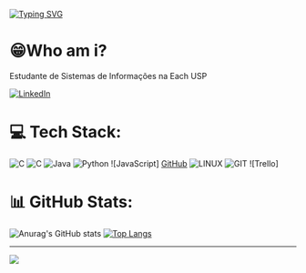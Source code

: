 [![Typing SVG](https://readme-typing-svg.herokuapp.com/?color=87CEFA&size=35&center=true&vCenter=true&width=1000&lines=Nice+to+meet+you,+my+name+is+Gabriela+Carvalho;Welcome+to+my+GitHub+Profile!:%29)](https://git.io/typing-svg)

# 😁Who am i?
Estudante de Sistemas de Informações na Each USP

[![LinkedIn](https://img.shields.io/badge/LinkedIn-000?style=for-the-badge&logo=linkedin&logoColor=0E76A8)](https://www.linkedin.com/in/gabriela-carvalho-vitorino/) 


# 💻 Tech Stack:
![C](https://img.shields.io/badge/c-%2300599C.svg?style=for-the-badge&logo=c&logoColor=white) ![C](https://img.shields.io/badge/dart-%230175C2.svg?style=for-the-badge&logo=dart&logoColor=white) ![Java](https://img.shields.io/badge/Flutter-%2302569B.svg?style=for-the-badge&logo=Flutter&logoColor=white) ![Python](https://img.shields.io/badge/python-3670A0?style=for-the-badge&logo=python&logoColor=ffdd54) ![JavaScript]
[GitHub](https://img.shields.io/badge/GitHub-%23121011.svg?style=for-the-badge&logo=github&logoColor=white) ![LINUX](https://img.shields.io/badge/Linux-FCC624?style=for-the-badge&logo=linux&logoColor=black) ![GIT](https://img.shields.io/badge/Git-fc6d26?style=for-the-badge&logo=git&logoColor=white) ![Trello]

# 📊 GitHub Stats:
![Anurag's GitHub stats](https://github-readme-stats.vercel.app/api?username=gabiventurin&theme=moltack&show_icons=true)
[![Top Langs](https://github-readme-stats.vercel.app/api/top-langs/?username=gabiventurin&layout=compact&theme=moltack&show_icons=true)](https://github.com/gabiventurin/github-readme-stats)

---
[![](https://visitcount.itsvg.in/api?id=Benhurds12&icon=0&color=0)](https://visitcount.itsvg.in)

<!-- Proudly created with GPRM ( https://gprm.itsvg.in ) -->

<!--
**gabiventurin/gabiVenturin** is a ✨ _special_ ✨ repository because its `README.md` (this file) appears on your GitHub profile.

Here are some ideas to get you started:

- 🔭 I’m currently working on ...
- 🌱 I’m currently learning ...
- 👯 I’m looking to collaborate on ...
- 🤔 I’m looking for help with ...
- 💬 Ask me about ...
- 📫 How to reach me: ...
- 😄 Pronouns: ...
- ⚡ Fun fact: ...
-->
